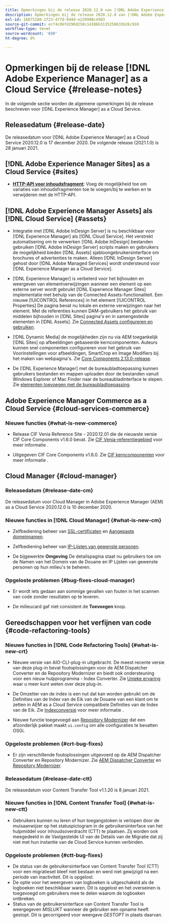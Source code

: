 ```yaml
---
title: Opmerkingen bij de release 2020.12.0 van [!DNL Adobe Experience Manager] as a Cloud Service.
description: Opmerkingen bij de release 2020.12.0 van [!DNL Adobe Experience Manager] as a Cloud Service.
exl-id: 16875180-1f23-477d-9d4d-e220998c4983
source-git-commit: ecf4c06fd290d250c14386b3135250633b26c910
workflow-type: tm+mt
source-wordcount: '650'
ht-degree: 0%

---
```


# Opmerkingen bij de release [!DNL Adobe Experience Manager] as a Cloud Service {#release-notes}

In de volgende sectie worden de algemene opmerkingen bij de release beschreven voor [!DNL Experience Manager] as a Cloud Service.

## Releasedatum {#release-date}

De releasedatum voor [!DNL Adobe Experience Manager] as a Cloud Service 2020.12.0 is 17 december 2020.
De volgende release (2021.1.0) is 28 januari 2021.

## [!DNL Adobe Experience Manager Sites] as a Cloud Service {#sites}

* **[HTTP-API voor inhoudsfragment](/help/assets/content-fragments/assets-api-content-fragments.md)**: Voeg de mogelijkheid toe om variaties van inhoudsfragmenten toe te voegen/bij te werken en te verwijderen met de HTTP-API.

## [!DNL Adobe Experience Manager Assets] als [!DNL Cloud Service] {#assets}

* Integratie met [!DNL Adobe InDesign Server] is nu beschikbaar voor [!DNL Experience Manager] als [!DNL Cloud Service]. Het verstrekt automatisering om te verwerken [!DNL Adobe InDesign] bestanden gebruiken [!DNL Adobe InDesign Server] scripts maken en gebruikers de mogelijkheid bieden [!DNL Assets] sjabloongebruikersinterface om brochures of advertenties te maken. Alleen [!DNL InDesign Server] gehost door [!DNL Adobe Managed Services] wordt ondersteund voor [!DNL Experience Manager as a Cloud Service]. <!-- TBD: Add link to article. -->

* [!DNL Experience Manager] is verbeterd voor het bijhouden en weergeven van elementverwijzingen wanneer een element op een externe server wordt gebruikt [!DNL Experience Manager Sites] implementatie met behulp van de Connected Assets-functionaliteit. Een nieuwe [!UICONTROL References] in het element [!UICONTROL Properties] De pagina bevat nu lokale en externe verwijzingen naar het element. Met de referenties kunnen DAM-gebruikers het gebruik van middelen bijhouden in [!DNL Sites] pagina&#39;s en in samengestelde elementen in [!DNL Assets]. Zie [Connected Assets configureren en gebruiken](/help/assets/use-assets-across-connected-assets-instances.md).

* [!DNL Dynamic Media] de mogelijkheden zijn nu via AEM toegankelijk [!DNL Sites] op afbeeldingen gebaseerde kerncomponenten. Auteurs kunnen snel componenten configureren voor het gebruik van Voorinstellingen voor afbeeldingen, SmartCrop en Image Modifiers bij het maken van webpagina&#39;s. Zie [Core Components 2.13.0-release](https://github.com/adobe/aem-core-wcm-components/releases/tag/core.wcm.components.reactor-2.13.0).

* De [!DNL Experience Manager] met de bureaubladtoepassing kunnen gebruikers bestanden en mappen uploaden door de bestanden vanuit Windows Explorer of Mac Finder naar de bureaubladinterface te slepen. Zie [elementen toevoegen met de bureaubladtoepassing](https://experienceleague.adobe.com/docs/experience-manager-desktop-app/using/using.html#upload-and-add-new-assets-to-aem).

## Adobe Experience Manager Commerce as a Cloud Service {#cloud-services-commerce}

### Nieuwe functies {#what-is-new-commerce}

* Release CIF Venia Reference Site - 2020.12.01 die de nieuwste versie CIF Core Components v1.6.0 bevat. Zie [CIF Venia-referentiegebied](https://github.com/adobe/aem-cif-guides-venia/releases/tag/venia-2020.12.01) voor meer informatie .

* Uitgegeven CIF Core Components v1.6.0. Zie [CIF kerncomponenten](https://github.com/adobe/aem-core-cif-components/releases/tag/core-cif-components-reactor-1.6.0) voor meer informatie .

## Cloud Manager {#cloud-manager}

### Releasedatum {#release-date-cm}

De releasedatum voor Cloud Manager in Adobe Experience Manager (AEM) as a Cloud Service 2020.12.0 is 10 december 2020.

### Nieuwe functies in [!DNL Cloud Manager] {#what-is-new-cm}

* Zelfbediening beheer van [SSL-certificaten](/help/implementing/cloud-manager/managing-ssl-certifications/introduction.md) en [Aangepaste domeinnamen](/help/implementing/cloud-manager/custom-domain-names/introduction.md).

* Zelfbediening beheer van [IP-Lijsten van gewenste personen](/help/implementing/cloud-manager/ip-allow-lists/introduction.md).

* De bijgewerkte **Omgeving** De detailspagina staat nu gebruikers toe om de Namen van het Domein van de Douane en IP Lijsten van gewenste personen op hun milieu&#39;s te beheren.

### Opgeloste problemen {#bug-fixes-cloud-manager}

* Er wordt iets gedaan aan sommige gevallen van fouten in het scannen van code zonder resultaten op te leveren.

* De milieucard gaf niet consistent de **Toevoegen** knop.

## Gereedschappen voor het verfijnen van code {#code-refactoring-tools}

### Nieuwe functies in [!DNL Code Refactoring Tools] {#what-is-new-crt}

* Nieuwe versie van AIO-CLI-plug-in uitgebracht. De meest recente versie van deze plug-in bevat foutoplossingen voor de AEM Dispatcher Converter en de Repository Modernizer en biedt ook ondersteuning voor een nieuw hulpprogramma - Index Converter. Zie [Unieke ervaring](https://experienceleague.adobe.com/docs/experience-manager-cloud-service/content/migration-journey/refactoring-tools/unified-experience.html#benefits) waar u meer kunt weten over deze plug-in.

* De Omzetter van de index is een nut dat kan worden gebruikt om de Definities van de Index van de Eik van de Douane van een klant om te zetten in AEM as a Cloud Service compatibele Definities van de Index van de Eik. Zie [Indexconversie](https://github.com/adobe/aem-cloud-service-source-migration/tree/master/packages/index-converter) voor meer informatie .

* Nieuwe functie toegevoegd aan [Repository Modernizer](https://github.com/adobe/aem-cloud-service-source-migration/tree/master/packages/repository-modernizer) dat een afzonderlijk pakket maakt `ui.config` om alle configuraties te bevatten OSGi.

### Opgeloste problemen {#crt-bug-fixes}

* Er zijn verschillende foutoplossingen uitgevoerd op de AEM Dispatcher Converter en Repository Modernizer. Zie [AEM Dispatcher Converter](https://github.com/adobe/aem-cloud-service-source-migration/tree/master/packages/dispatcher-converter) en [Repository Modernizer](https://github.com/adobe/aem-cloud-service-source-migration/tree/master/packages/repository-modernizer).

### Releasedatum {#release-date-ctt}

De releasedatum voor Content Transfer Tool v1.1.20 is 8 januari 2021.

### Nieuwe functies in [!DNL Content Transfer Tool] {#what-is-new-ctt}

* Gebruikers kunnen nu leren of hun toegangstoken is verlopen door de muisaanwijzer op het statuspictogram in de gebruikersinterface van het hulpmiddel voor inhoudsoverdracht (CTT) te plaatsen. Zij worden ook meegedeeld in de Vastgestelde UI van de Details van de Migratie dat zij niet met hun instantie van de Cloud Service kunnen verbinden.

### Opgeloste problemen {#ctt-bug-fixes}

* De status van de gebruikersinterface van Content Transfer Tool (CTT) voor een migratieset bleef niet bestaan en werd niet gewijzigd na een periode van inactiviteit. Dit is opgelost.
* De optie voor het weergeven van logboeken is uitgeschakeld als de logboeken niet beschikbaar waren. Dit is opgelost en het overseinen is toegevoegd om gebruikers mee te delen waarom de logboeken ontbreken.
* Status van de gebruikersinterface van Content Transfer Tool is weergegeven *MISLUKT* wanneer de gebruiker een opname heeft gestopt. Dit is gecorrigeerd voor weergave *GESTOPT* in plaats daarvan.
